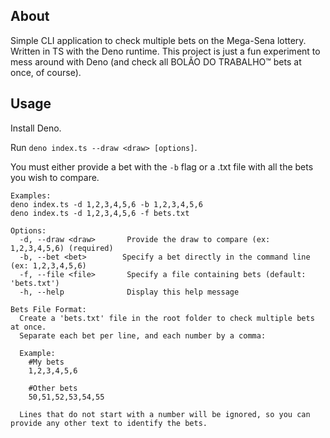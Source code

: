 ## About

Simple CLI application to check multiple bets on the Mega-Sena lottery. Written in TS with the Deno runtime.
This project is just a fun experiment to mess around with Deno (and check all BOLÃO DO TRABALHO™ bets at once, of course).

## Usage

Install Deno.

Run `deno index.ts --draw <draw> [options]`.

You must either provide a bet with the `-b` flag or a .txt file with all the bets you wish to compare.

```
Examples:
deno index.ts -d 1,2,3,4,5,6 -b 1,2,3,4,5,6
deno index.ts -d 1,2,3,4,5,6 -f bets.txt

Options:
  -d, --draw <draw>		  Provide the draw to compare (ex: 1,2,3,4,5,6) (required)
  -b, --bet <bet>        Specify a bet directly in the command line (ex: 1,2,3,4,5,6)
  -f, --file <file>       Specify a file containing bets (default: 'bets.txt')
  -h, --help              Display this help message

Bets File Format:
  Create a 'bets.txt' file in the root folder to check multiple bets at once.
  Separate each bet per line, and each number by a comma:

  Example:
    #My bets
    1,2,3,4,5,6

    #Other bets
    50,51,52,53,54,55

  Lines that do not start with a number will be ignored, so you can provide any other text to identify the bets.
```
